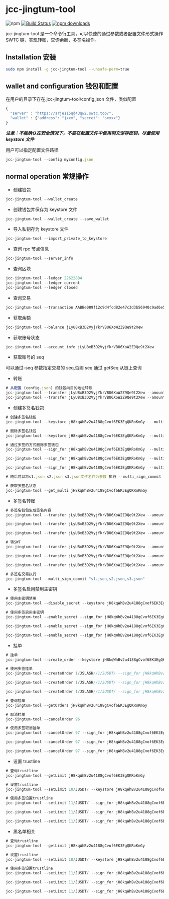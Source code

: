 # jcc-jingtum-tool

![npm](https://img.shields.io/npm/v/jcc-jingtum-tool.svg)
[![Build Status](https://travis-ci.com/JCCDex/jcc-jingtum-tool.svg?branch=master)](https://travis-ci.com/JCCDex/jcc-jingtum-tool)
[![npm downloads](https://img.shields.io/npm/dm/jcc-jingtum-tool.svg)](http://npm-stat.com/charts.html?package=jcc-jingtum-tool)

jcc-jingtum-tool 是一个命令行工具，可以快速的通过参数或者配置文件形式操作 SWTC 链，实现转账，查询余额，多签名操作。

## Installation 安装

```bash
sudo npm install -g jcc-jingtum-tool --unsafe-perm=true
```

## wallet and configuration 钱包和配置

在用户的目录下存在.jcc-jingtum-tool/config.json 文件，类似配置

```javascript
{
  "server" : "https://srje115qd43qw2.swtc.top/",
  "wallet" : {"address": "jxxx", "secret": "sxxxx"}
}
```

**_注意：不能确认在安全情况下，不要在配置文件中使用明文保存密钥，尽量使用 keystore 文件_**

用户可以指定配置文件路径

```javascript
jcc-jingtum-tool --config myconfig.json
```

## normal operation 常规操作

- 创建钱包

```javascript
jcc-jingtum-tool --wallet_create
```

- 创建钱包并保存为 keystore 文件

```javascript
jcc-jingtum-tool --wallet_create --save_wallet
```

- 导入私钥存为 keystore 文件

```javascript
jcc-jingtum-tool --import_private_to_keystore
```

- 查询 rpc 节点信息

```javascript
jcc-jingtum-tool --server_info
```

- 查询区块

```javascript
jcc-jingtum-tool --ledger 22622884
jcc-jingtum-tool --ledger current
jcc-jingtum-tool --ledger closed
```

- 查询交易

```javascript
jcc-jingtum-tool --transaction AABBe089f12c9d4fcd82e47c3d3b56940c9ad6e51a9c7b5dfec4337f5fb4f58e
```

- 获取余额

```javascript
jcc-jingtum-tool --balance jLyU8xB3D2VyjYkrVBU6XoW2Z9Qe9t2Xew
```

- 获取账号状态

```javascript
jcc-jingtum-tool --account_info jLyU8xB3D2VyjYkrVBU6XoW2Z9Qe9t2Xew
```

- 获取账号的 seq

可以通过-seq 参数指定交易的 seq,否则 seq 通过 getSeq 从链上查询

- 转账

```javascript
# 从配置 (config.json) 的钱包向目的地址转账
jcc-jingtum-tool --transfer jLyU8xB3D2VyjYkrVBU6XoW2Z9Qe9t2Xew --amount 0.000001
jcc-jingtum-tool --transfer jLyU8xB3D2VyjYkrVBU6XoW2Z9Qe9t2Xew --amount 0.000001 --token JSLASH --memo "test"
```

- 创建多签名钱包

```javascript
# 创建多签名钱包
jcc-jingtum-tool --keystore jH8kqWhBv2u4188gCvof6EK3EgQKRoKmGy  --multi_create "2,jMETckC3Wtq2jAbrdHwbhCwLRxatboXrEt,1,jP3gCE8keCarT9Q25ceK3hJwhLv2wEG8Nv,1,jaLwe24yofQeejkNcBRJRsyk7Q9Y5mi2JA,1"

# 删除多签名钱包
jcc-jingtum-tool --keystore jH8kqWhBv2u4188gCvof6EK3EgQKRoKmGy  --multi_create "0"

# 通过多签的方式删除多签钱包
jcc-jingtum-tool --sign_for jH8kqWhBv2u4188gCvof6EK3EgQKRoKmGy  --multi_create "0" --keystore jMETckC3Wtq2jAbrdHwbhCwLRxatboXrEt --save_sign s1.json

jcc-jingtum-tool --sign_for jH8kqWhBv2u4188gCvof6EK3EgQKRoKmGy  --multi_create "0" --keystore jP3gCE8keCarT9Q25ceK3hJwhLv2wEG8Nv --save_sign s2.json

jcc-jingtum-tool --sign_for jH8kqWhBv2u4188gCvof6EK3EgQKRoKmGy  --multi_create "0" --keystore jaLwe24yofQeejkNcBRJRsyk7Q9Y5mi2JA --save_sign s3.json

# 随后可以将s1.json s2.json s3.json文件名作为参数 执行 --multi_sign_commit

# 获取多签名状态
jcc-jingtum-tool --get_multi jH8kqWhBv2u4188gCvof6EK3EgQKRoKmGy

```

- 多签名转账

```javascript
# 多签名钱包生成签名内容
jcc-jingtum-tool --transfer jLyU8xB3D2VyjYkrVBU6XoW2Z9Qe9t2Xew --amount 0.000001 --token JSLASH --memo "test multi sign" --sign_for jH8kqWhBv2u4188gCvof6EK3EgQKRoKmGy --keystore jMETckC3Wtq2jAbrdHwbhCwLRxatboXrEt --save_sign s1.json

jcc-jingtum-tool --transfer jLyU8xB3D2VyjYkrVBU6XoW2Z9Qe9t2Xew --amount 0.000001 --token JSLASH --memo "test multi sign" --sign_for jH8kqWhBv2u4188gCvof6EK3EgQKRoKmGy --keystore jP3gCE8keCarT9Q25ceK3hJwhLv2wEG8Nv --save_sign s2.json

jcc-jingtum-tool --transfer jLyU8xB3D2VyjYkrVBU6XoW2Z9Qe9t2Xew --amount 0.000001 --token JSLASH --memo "test multi sign" --sign_for jH8kqWhBv2u4188gCvof6EK3EgQKRoKmGy --keystore jaLwe24yofQeejkNcBRJRsyk7Q9Y5mi2JA --save_sign s3.json

# 转SWT
jcc-jingtum-tool --transfer jLyU8xB3D2VyjYkrVBU6XoW2Z9Qe9t2Xew --amount 0.1 --memo "test multi sign" --sign_for jH8kqWhBv2u4188gCvof6EK3EgQKRoKmGy --keystore jMETckC3Wtq2jAbrdHwbhCwLRxatboXrEt --save_sign s1.json

jcc-jingtum-tool --transfer jLyU8xB3D2VyjYkrVBU6XoW2Z9Qe9t2Xew --amount 0.1 --memo "test multi sign" --sign_for jH8kqWhBv2u4188gCvof6EK3EgQKRoKmGy --keystore jP3gCE8keCarT9Q25ceK3hJwhLv2wEG8Nv --save_sign s2.json

jcc-jingtum-tool --transfer jLyU8xB3D2VyjYkrVBU6XoW2Z9Qe9t2Xew --amount 0.1 --memo "test multi sign" --sign_for jH8kqWhBv2u4188gCvof6EK3EgQKRoKmGy --keystore jaLwe24yofQeejkNcBRJRsyk7Q9Y5mi2JA --save_sign s3.json

# 多签名交易执行
jcc-jingtum-tool --multi_sign_commit "s1.json,s2.json,s3.json"
```

- 多签名启用禁用主密钥

```javascript
# 使用主密钥禁用
jcc-jingtum-tool --disable_secret --keystore jH8kqWhBv2u4188gCvof6EK3EgQKRoKmGy

# 使用多签启用主密钥
jcc-jingtum-tool --enable_secret --sign_for jH8kqWhBv2u4188gCvof6EK3EgQKRoKmGy --keystore jMETckC3Wtq2jAbrdHwbhCwLRxatboXrEt --save_sign s1.json

jcc-jingtum-tool --enable_secret --sign_for jH8kqWhBv2u4188gCvof6EK3EgQKRoKmGy --keystore jP3gCE8keCarT9Q25ceK3hJwhLv2wEG8Nv --save_sign s2.json

jcc-jingtum-tool --enable_secret --sign_for jH8kqWhBv2u4188gCvof6EK3EgQKRoKmGy --keystore jaLwe24yofQeejkNcBRJRsyk7Q9Y5mi2JA --save_sign s3.json
```

- 挂单

```javascript
# 挂单
jcc-jingtum-tool --create_order --keystore jH8kqWhBv2u4188gCvof6EK3EgQKRoKmGy --createOrder 1/SWT//1/JUSDT/

# 使用多签挂单
jcc-jingtum-tool --createOrder 1/JSLASH//1/JUSDT/ --sign_for jH8kqWhBv2u4188gCvof6EK3EgQKRoKmGy --keystore jMETckC3Wtq2jAbrdHwbhCwLRxatboXrEt --save_sign s1.json

jcc-jingtum-tool --createOrder 1/JSLASH//1/JUSDT/ --sign_for jH8kqWhBv2u4188gCvof6EK3EgQKRoKmGy --keystore jP3gCE8keCarT9Q25ceK3hJwhLv2wEG8Nv --save_sign s2.json

jcc-jingtum-tool --createOrder 1/JSLASH//1/JUSDT/ --sign_for jH8kqWhBv2u4188gCvof6EK3EgQKRoKmGy --keystore jaLwe24yofQeejkNcBRJRsyk7Q9Y5mi2JA --save_sign s3.json

# 查询挂单
jcc-jingtum-tool --getOrders jH8kqWhBv2u4188gCvof6EK3EgQKRoKmGy

# 取消挂单
jcc-jingtum-tool --cancelOrder 96

# 使用多签取消挂单
jcc-jingtum-tool --cancelOrder 97 --sign_for jH8kqWhBv2u4188gCvof6EK3EgQKRoKmGy --keystore jMETckC3Wtq2jAbrdHwbhCwLRxatboXrEt --save_sign s1.json

jcc-jingtum-tool --cancelOrder 97 --sign_for jH8kqWhBv2u4188gCvof6EK3EgQKRoKmGy --keystore jP3gCE8keCarT9Q25ceK3hJwhLv2wEG8Nv --save_sign s2.json

jcc-jingtum-tool --cancelOrder 97 --sign_for jH8kqWhBv2u4188gCvof6EK3EgQKRoKmGy --keystore jaLwe24yofQeejkNcBRJRsyk7Q9Y5mi2JA --save_sign s3.json

```

- 设置 trustline

```javascript
# 查询trustline
jcc-jingtum-tool --getLimit jH8kqWhBv2u4188gCvof6EK3EgQKRoKmGy

# 设置trustline
jcc-jingtum-tool --setLimit 10/JUSDT/ --keystore jH8kqWhBv2u4188gCvof6EK3EgQKRoKmGy

# 使用多签设置trustline
jcc-jingtum-tool --setLimit 11/JUSDT/ --sign_for jH8kqWhBv2u4188gCvof6EK3EgQKRoKmGy --keystore jMETckC3Wtq2jAbrdHwbhCwLRxatboXrEt --save_sign s1.json

jcc-jingtum-tool --setLimit 11/JUSDT/ --sign_for jH8kqWhBv2u4188gCvof6EK3EgQKRoKmGy --keystore jP3gCE8keCarT9Q25ceK3hJwhLv2wEG8Nv --save_sign s2.json

jcc-jingtum-tool --setLimit 11/JUSDT/ --sign_for jH8kqWhBv2u4188gCvof6EK3EgQKRoKmGy --keystore jaLwe24yofQeejkNcBRJRsyk7Q9Y5mi2JA --save_sign s3.json

```

- 黑名单相关

```javascript
# 查询trustline
jcc-jingtum-tool --getLimit jH8kqWhBv2u4188gCvof6EK3EgQKRoKmGy

# 设置trustline
jcc-jingtum-tool --setLimit 10/JUSDT/ --keystore jH8kqWhBv2u4188gCvof6EK3EgQKRoKmGy

# 使用多签设置trustline
jcc-jingtum-tool --setLimit 11/JUSDT/ --sign_for jH8kqWhBv2u4188gCvof6EK3EgQKRoKmGy --keystore jMETckC3Wtq2jAbrdHwbhCwLRxatboXrEt --save_sign s1.json

jcc-jingtum-tool --setLimit 11/JUSDT/ --sign_for jH8kqWhBv2u4188gCvof6EK3EgQKRoKmGy --keystore jP3gCE8keCarT9Q25ceK3hJwhLv2wEG8Nv --save_sign s2.json

jcc-jingtum-tool --setLimit 11/JUSDT/ --sign_for jH8kqWhBv2u4188gCvof6EK3EgQKRoKmGy --keystore jaLwe24yofQeejkNcBRJRsyk7Q9Y5mi2JA --save_sign s3.json

```
